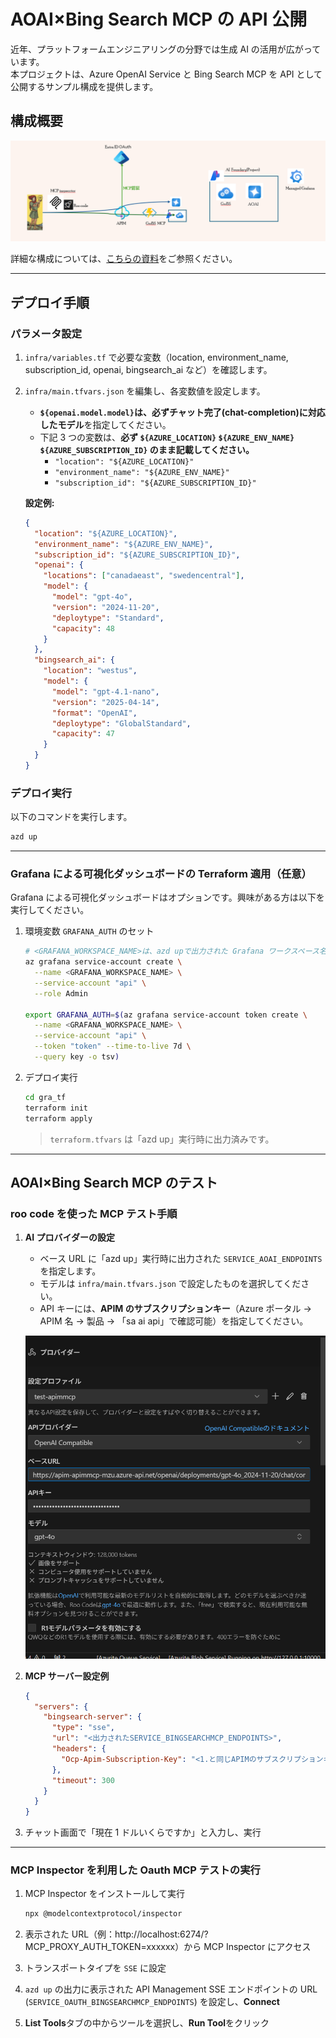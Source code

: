 # AOAI×Bing Search MCP の API 公開

近年、プラットフォームエンジニアリングの分野では生成 AI の活用が広がっています。  
本プロジェクトは、Azure OpenAI Service と Bing Search MCP を API として公開するサンプル構成を提供します。

## 構成概要

![構成図](./assets/1.png)

詳細な構成については、[こちらの資料](https://www.docswell.com/s/windagecat/Z2N339-2025-07-26-165303)をご参照ください。

---

## デプロイ手順

### パラメータ設定

1. `infra/variables.tf` で必要な変数（location, environment_name, subscription_id, openai, bingsearch_ai など）を確認します。
2. `infra/main.tfvars.json` を編集し、各変数値を設定します。

   - **`${openai.model.model}`は、必ずチャット完了(chat-completion)に対応したモデル**を指定してください。
   - 下記 3 つの変数は、**必ず `${AZURE_LOCATION}` `${AZURE_ENV_NAME}` `${AZURE_SUBSCRIPTION_ID}` のまま記載してください。**
     - `"location": "${AZURE_LOCATION}"`
     - `"environment_name": "${AZURE_ENV_NAME}"`
     - `"subscription_id": "${AZURE_SUBSCRIPTION_ID}"`

   **設定例:**

   ```json
   {
     "location": "${AZURE_LOCATION}",
     "environment_name": "${AZURE_ENV_NAME}",
     "subscription_id": "${AZURE_SUBSCRIPTION_ID}",
     "openai": {
       "locations": ["canadaeast", "swedencentral"],
       "model": {
         "model": "gpt-4o",
         "version": "2024-11-20",
         "deploytype": "Standard",
         "capacity": 48
       }
     },
     "bingsearch_ai": {
       "location": "westus",
       "model": {
         "model": "gpt-4.1-nano",
         "version": "2025-04-14",
         "format": "OpenAI",
         "deploytype": "GlobalStandard",
         "capacity": 47
       }
     }
   }
   ```

### デプロイ実行

以下のコマンドを実行します。

```bash
azd up
```

---

### Grafana による可視化ダッシュボードの Terraform 適用（任意）

Grafana による可視化ダッシュボードはオプションです。興味がある方は以下を実行してください。

1. 環境変数 `GRAFANA_AUTH` のセット

   ```bash
   # <GRAFANA_WORKSPACE_NAME>は、azd upで出力された Grafana ワークスペース名を指定してください。
   az grafana service-account create \
     --name <GRAFANA_WORKSPACE_NAME> \
     --service-account "api" \
     --role Admin

   export GRAFANA_AUTH=$(az grafana service-account token create \
     --name <GRAFANA_WORKSPACE_NAME> \
     --service-account "api" \
     --token "token" --time-to-live 7d \
     --query key -o tsv)
   ```

2. デプロイ実行

   ```bash
   cd gra_tf
   terraform init
   terraform apply
   ```

   > `terraform.tfvars` は「azd up」実行時に出力済みです。

---

## AOAI×Bing Search MCP のテスト

### roo code を使った MCP テスト手順

1. **AI プロバイダーの設定**

   - ベース URL に「azd up」実行時に出力された `SERVICE_AOAI_ENDPOINTS` を指定します。
   - モデルは `infra/main.tfvars.json` で設定したものを選択してください。
   - API キーには、**APIM のサブスクリプションキー**（Azure ポータル → APIM 名 → 製品 → 「sa ai api」で確認可能）を指定してください。

   ![AIプロバイダー設定例](./assets/2.png)

2. **MCP サーバー設定例**

   ```json
   {
     "servers": {
       "bingsearch-server": {
         "type": "sse",
         "url": "<出力されたSERVICE_BINGSEARCHMCP_ENDPOINTS>",
         "headers": {
           "Ocp-Apim-Subscription-Key": "<1.と同じAPIMのサブスクリプションキー>"
         },
         "timeout": 300
       }
     }
   }
   ```

3. チャット画面で「現在 1 ドルいくらですか」と入力し、実行

---

### MCP Inspector を利用した Oauth MCP テストの実行

1. MCP Inspector をインストールして実行

   ```bash
   npx @modelcontextprotocol/inspector
   ```

2. 表示された URL（例：http://localhost:6274/?MCP_PROXY_AUTH_TOKEN=xxxxxx）から MCP Inspector にアクセス
3. トランスポートタイプを `SSE` に設定
4. `azd up` の出力に表示された API Management SSE エンドポイントの URL (`SERVICE_OAUTH_BINGSEARCHMCP_ENDPOINTS`) を設定し、**Connect**
5. **List Tools**タブの中からツールを選択し、**Run Tool**をクリック
